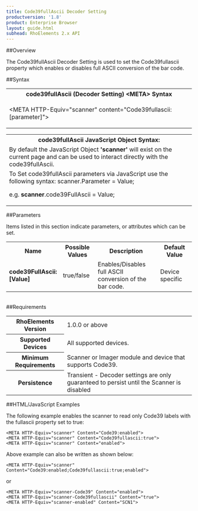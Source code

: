 ```yaml
---
title: Code39fullAscii Decoder Setting
productversion: '1.8'
product: Enterprise Browser
layout: guide.html
subhead: RhoElements 2.x API
---
```


##Overview

The Code39fullAscii Decoder Setting is used to set the Code39fullascii property which enables or disables full ASCII conversion of the bar code.

##Syntax

<table class="re-table"><tr><th class="tableHeading">code39fullAscii (Decoder Setting) &lt;META&gt; Syntax
</th></tr><tr><td class="clsSyntaxCells clsOddRow"><p>&lt;META HTTP-Equiv="scanner" content="Code39fullascii:[parameter]"&gt;</p></td></tr></table>
<table class="re-table"><tr><th class="tableHeading">code39fullAscii JavaScript Object Syntax:</th></tr><tr><td class="clsSyntaxCells clsOddRow">
By default the JavaScript Object <b>'scanner'</b> will exist on the current page and can be used to interact directly with the code39fullAscii.
</td></tr><tr><td class="clsSyntaxCells clsEvenRow">
To Set code39fullAscii parameters via JavaScript use the following syntax: scanner.Parameter = Value;
<P />e.g. <b>scanner</b>.code39FullAscii = Value;
</td></tr></table>

##Parameters


Items listed in this section indicate parameters, or attributes which can be set.
<table class="re-table"><col width="20%" /><col width="20%" /><col width="38%" /><col width="22%" /><tr><th class="tableHeading">Name</th><th class="tableHeading">Possible Values</th><th class="tableHeading">Description</th><th class="tableHeading">Default Value</th></tr><tr><td class="clsSyntaxCells clsOddRow"><b>code39FullAscii:[Value]
</b></td><td class="clsSyntaxCells clsOddRow">true/false</td><td class="clsSyntaxCells clsOddRow">Enables/Disables full ASCII conversion of the bar code.</td><td class="clsSyntaxCells clsOddRow">Device specific</td></tr></table>
<table class="re-table"><col width="78%" /><col width="8%" /><col width="1%" /><col width="5%" /><col width="1%" /><col width="5%" /><col width="2%" /></table>





##Requirements

<table class="re-table"><tr><th class="tableHeading">RhoElements Version</th><td class="clsSyntaxCell clsEvenRow">1.0.0 or above
</td></tr><tr><th class="tableHeading">Supported Devices</th><td class="clsSyntaxCell clsOddRow">All supported devices.</td></tr><tr><th class="tableHeading">Minimum Requirements</th><td class="clsSyntaxCell clsOddRow">Scanner or Imager module and device that supports Code39.</td></tr><tr><th class="tableHeading">Persistence</th><td class="clsSyntaxCell clsEvenRow">Transient - Decoder settings are only guaranteed to persist until the Scanner is disabled</td></tr></table>


##HTML/JavaScript Examples

The following example enables the scanner to read only Code39 labels with the fullascii property set to true:

	<META HTTP-Equiv="scanner" Content="Code39:enabled">
	<META HTTP-Equiv="scanner" Content="Code39fullascii:true">
	<META HTTP-Equiv="scanner" Content="enabled">
	
Above example can also be written as shown below:

	<META HTTP-Equiv="scanner" Content="Code39:enabled;Code39fullascii:true;enabled">
	
or

	<META HTTP-Equiv="scanner-Code39" Content="enabled">
	<META HTTP-Equiv="scanner-Code39fullascii" Content="true">
	<META HTTP-Equiv="scanner-enabled" Content="SCN1">
	





